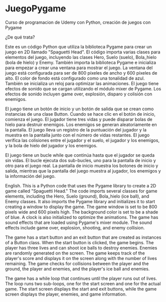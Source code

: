 # JuegoPygame
Curso de programacion de Udemy con Python, creación de juegos con Pygame

¿De qué trata?

Este es un código Python que utiliza la biblioteca Pygame para crear un juego en 2D llamado "Spaguetti Head". El código importa varias clases para elementos del juego, incluyendo las clases Hero, Suelo (suelo), Bola_hielo (bola de hielo) y Enemy. También importa la biblioteca Pygame e inicializa para empezar a crear una ventana para mostrar el juego. La ventana del juego está configurada para ser de 800 píxeles de ancho y 600 píxeles de alto. El color de fondo está configurado como una tonalidad de azul. También se inicializa un reloj para optimizar las animaciones. El juego tiene efectos de sonido que se cargan utilizando el módulo mixer de Pygame. Los efectos de sonido incluyen game over, explosión, disparo y colisión con enemigos.

El juego tiene un botón de inicio y un botón de salida que se crean como instancias de una clase Button. Cuando se hace clic en el botón de inicio, comienza el juego. El jugador tiene tres vidas y puede disparar bolas de hielo para destruir enemigos. Los enemigos se generan aleatoriamente en la pantalla. El juego lleva un registro de la puntuación del jugador y la muestra en la pantalla junto con el número de vidas restantes. El juego verifica las colisiones entre el jugador y el suelo, el jugador y los enemigos, y la bola de hielo del jugador y los enemigos.

El juego tiene un bucle while que continúa hasta que el jugador se queda sin vidas. El bucle ejecuta dos sub-bucles, uno para la pantalla de inicio y otro para el juego real. La pantalla de inicio muestra los botones de inicio y salida, mientras que la pantalla del juego muestra al jugador, los enemigos y la información del juego.

English.
This is a Python code that uses the Pygame library to create a 2D game called "Spaguetti Head." The code imports several classes for game elements, including the Hero, Suelo (ground), Bola_hielo (ice ball), and Enemy classes. It also imports the Pygame library and initializes it to start creating a window to display the game. The game window is set to be 800 pixels wide and 600 pixels high. The background color is set to be a shade of blue. A clock is also initialized to optimize the animations. The game has sound effects that are loaded using Pygame's mixer module. The sound effects include game over, explosion, shooting, and enemy collision.

The game has a start button and an exit button that are created as instances of a Button class. When the start button is clicked, the game begins. The player has three lives and can shoot ice balls to destroy enemies. Enemies are randomly generated on the screen. The game keeps track of the player's score and displays it on the screen along with the number of lives remaining. The game checks for collisions between the player and the ground, the player and enemies, and the player's ice ball and enemies.

The game has a while loop that continues until the player runs out of lives. The loop runs two sub-loops, one for the start screen and one for the actual game. The start screen displays the start and exit buttons, while the game screen displays the player, enemies, and game information.
